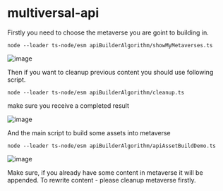 # multiversal-api

Firstly you need to choose the metaverse you are goint to building in.

```
node --loader ts-node/esm apiBuilderAlgorithm/showMyMetaverses.ts
```

![image](https://github.com/svoitovych0218/multiversal-api/assets/25226807/7c6e32de-79b8-4be4-b2b5-36e8650e1d88)

Then if you want to cleanup previous content you should use following script.
```
node --loader ts-node/esm apiBuilderAlgorithm/cleanup.ts
```
make sure you receive a completed result

![image](https://github.com/svoitovych0218/multiversal-api/assets/25226807/a6dbd1cc-acfb-4865-b533-faa2d8394d40)

And the main script to build some assets into metaverse
```
node --loader ts-node/esm apiBuilderAlgorithm/apiAssetBuildDemo.ts
```
![image](https://github.com/svoitovych0218/multiversal-api/assets/25226807/e03fa12c-11e2-447d-9a08-8bfceff60f4b)

Make sure, if you already have some content in metaverse it will be appended. To rewrite content - please cleanup metaverse firstly.
